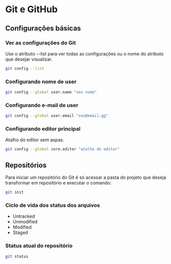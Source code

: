 # Git e GitHub

## Configurações básicas

### Ver as configurações do Git

Use o atributo --list para ver todas as configurações ou o nome do atributo que desejar visualizar.

```bash
git config --list
```

### Configurando nome de user 

```bash
git config --global user.name "seu nome"
```

### Configurando e-mail de user

```bash
git config --global user.email "seu@email.gg"
```

### Configurando editor principal

Atalho do editor sem aspas.

```bash
git config --global core.editor "atalho do editor"
```

## Repositórios

Para iniciar um repositório do Git é só acessar a pasta do projeto que deseja transformar em repositório e executar o comando:

```bash
git init
```

### Ciclo de vida dos status dos arquivos

- Untracked
- Unmodified
- Modified
- Staged

### Status atual do repositório

```bash
git status
```


